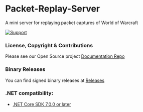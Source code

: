 # Packet-Replay-Server
A mini server for replaying packet captures of World of Warcraft

[![Support](https://img.shields.io/badge/discord-join-7289DA.svg)](https://arctium.io/discord)

### License, Copyright & Contributions

Please see our Open Source project [Documentation Repo](https://github.com/Arctium/Documentation)

### Binary Releases
You can find signed binary releases at [Releases](https://github.com/Arctium/Packet-Replay-Server//releases)

### .NET compatibility:
* [.NET Core SDK 7.0.0 or later](https://dotnet.microsoft.com/download/dotnet/7.0)

